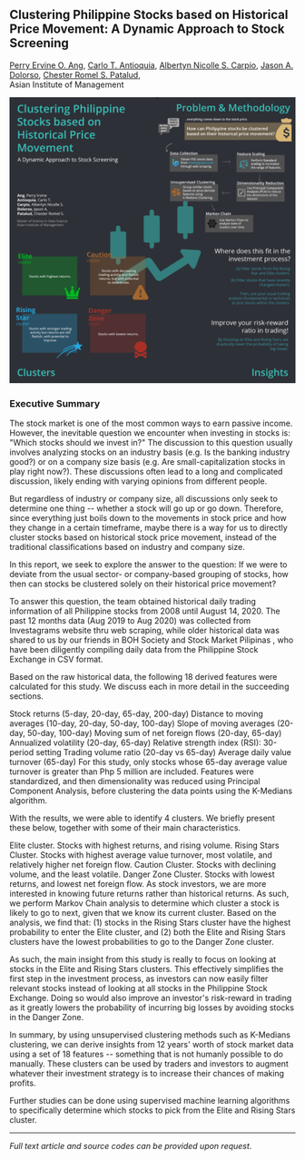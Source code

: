 ## Clustering Philippine Stocks based on Historical Price Movement: A Dynamic Approach to Stock Screening

[Perry Ervine O. Ang](https://www.linkedin.com/in/perryang),
[Carlo T. Antioquia](https://www.linkedin.com/in/carlo-antioquia/),
[Albertyn Nicolle S. Carpio](https://www.linkedin.com/in/albertyn-nicolle-carpio),
[Jason A. Dolorso](https://www.linkedin.com/in/jasondolorso/), 
[Chester Romel S. Patalud](https://www.linkedin.com/in/chesterromelpatalud),  
Asian Institute of Management

[<img src="../images/Stocks_dmw.png"/>](https://raw.githubusercontent.com/jasondolorso/jasondolorso.github.io/master/images/Stocks_dmw.png)

### Executive Summary

The stock market is one of the most common ways to earn passive income. However, the inevitable question we encounter when investing in stocks is: "Which stocks should we invest in?" The discussion to this question usually involves analyzing stocks on an industry basis (e.g. Is the banking industry good?) or on a company size basis (e.g. Are small-capitalization stocks in play right now?). These discussions often lead to a long and complicated discussion, likely ending with varying opinions from different people.

But regardless of industry or company size, all discussions only seek to determine one thing -- whether a stock will go up or go down. Therefore, since everything just boils down to the movements in stock price and how they change in a certain timeframe, maybe there is a way for us to directly cluster stocks based on historical stock price movement, instead of the traditional classifications based on industry and company size.

In this report, we seek to explore the answer to the question: If we were to deviate from the usual sector- or company-based grouping of stocks, how then can stocks be clustered solely on their historical price movement?

To answer this question, the team obtained historical daily trading information of all Philippine stocks from 2008 until August 14, 2020. The past 12 months data (Aug 2019 to Aug 2020) was collected from Investagrams website thru web scraping, while older historical data was shared to us by our friends in BOH Society and Stock Market Pilipinas , who have been diligently compiling daily data from the Philippine Stock Exchange in CSV format.

Based on the raw historical data, the following 18 derived features were calculated for this study. We discuss each in more detail in the succeeding sections.

Stock returns (5-day, 20-day, 65-day, 200-day)
Distance to moving averages (10-day, 20-day, 50-day, 100-day)
Slope of moving averages (20-day, 50-day, 100-day)
Moving sum of net foreign flows (20-day, 65-day)
Annualized volatility (20-day, 65-day)
Relative strength index (RSI): 30-period setting
Trading volume ratio (20-day vs 65-day)
Average daily value turnover (65-day)
For this study, only stocks whose 65-day average value turnover is greater than Php 5 million are included. Features were standardized, and then dimensionality was reduced using Principal Component Analysis, before clustering the data points using the K-Medians algorithm.

With the results, we were able to identify 4 clusters. We briefly present these below, together with some of their main characteristics.

Elite cluster. Stocks with highest returns, and rising volume.
Rising Stars Cluster. Stocks with highest average value turnover, most volatile, and relatively higher net foreign flow.
Caution Cluster. Stocks with declining volume, and the least volatile.
Danger Zone Cluster. Stocks with lowest returns, and lowest net foreign flow.
As stock investors, we are more interested in knowing future returns rather than historical returns. As such, we perform Markov Chain analysis to determine which cluster a stock is likely to go to next, given that we know its current cluster. Based on the analysis, we find that: (1) stocks in the Rising Stars cluster have the highest probability to enter the Elite cluster, and (2) both the Elite and Rising Stars clusters have the lowest probabilities to go to the Danger Zone cluster.

As such, the main insight from this study is really to focus on looking at stocks in the Elite and Rising Stars clusters. This effectively simplifies the first step in the investment process, as investors can now easily filter relevant stocks instead of looking at all stocks in the Philippine Stock Exchange. Doing so would also improve an investor's risk-reward in trading as it greatly lowers the probability of incurring big losses by avoiding stocks in the Danger Zone.

In summary, by using unsupervised clustering methods such as K-Medians clustering, we can derive insights from 12 years' worth of stock market data using a set of 18 features -- something that is not humanly possible to do manually. These clusters can be used by traders and investors to augment whatever their investment strategy is to increase their chances of making profits.

Further studies can be done using supervised machine learning algorithms to specifically determine which stocks to pick from the Elite and Rising Stars cluster.

---

*Full text article and source codes can be provided upon request*.


